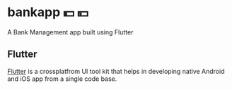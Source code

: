 # bankapp 💵 💴

A Bank Management app built using Flutter

## Flutter
[Flutter](https://flutter.dev/) is a crossplatfrom UI tool kit that helps in developing native Android and iOS app from a single code base.

